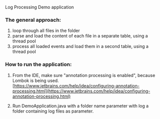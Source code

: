 Log Processing Demo application

### The general approach: 

1. loop through all files in the folder
2. parse and load the content of each file in a separate table, using a thread pool
3. process all loaded events and load them in a second table, using a thread pool

### How to run the application: 
1. From the IDE, make sure "annotation processing is enabled", because Lombok is being used.
[https://www.jetbrains.com/help/idea/configuring-annotation-processing.html](https://www.jetbrains.com/help/idea/configuring-annotation-processing.html)

2. Run DemoApplication.java with a folder name parameter with log a folder containing log files as parameter. 